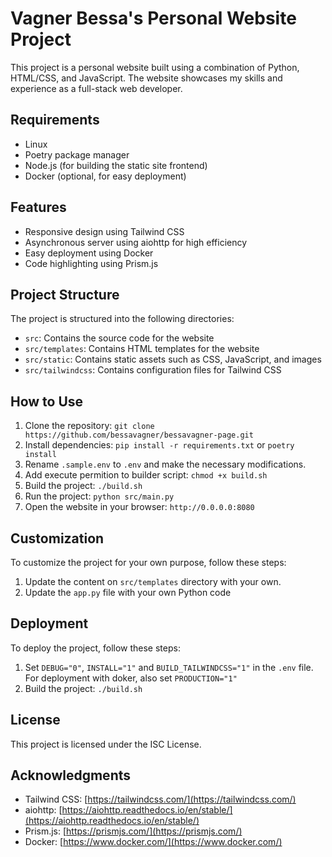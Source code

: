 # Vagner Bessa's Personal Website Project

This project is a personal website built using a combination of Python, HTML/CSS, and JavaScript. The website showcases my skills and experience as a full-stack web developer.

## Requirements

* Linux
* Poetry package manager
* Node.js (for building the static site frontend)
* Docker (optional, for easy deployment)

## Features

* Responsive design using Tailwind CSS
* Asynchronous server using aiohttp for high efficiency
* Easy deployment using Docker
* Code highlighting using Prism.js

## Project Structure

The project is structured into the following directories:

* `src`: Contains the source code for the website
* `src/templates`: Contains HTML templates for the website
* `src/static`: Contains static assets such as CSS, JavaScript, and images
* `src/tailwindcss`: Contains configuration files for Tailwind CSS

## How to Use

1. Clone the repository: `git clone https://github.com/bessavagner/bessavagner-page.git`
2. Install dependencies: `pip install -r requirements.txt` or `poetry install`
3. Rename `.sample.env` to `.env` and make the necessary modifications.
4. Add execute permition to builder script: `chmod +x build.sh`
5. Build the project: `./build.sh`
6. Run the project: `python src/main.py`
7. Open the website in your browser: `http://0.0.0.0:8080`

## Customization

To customize the project for your own purpose, follow these steps:

1. Update the content on `src/templates` directory with your own.
4. Update the `app.py` file with your own Python code

## Deployment

To deploy the project, follow these steps:

1. Set `DEBUG="0"`, `INSTALL="1"` and `BUILD_TAILWINDCSS="1"` in the `.env` file. For deployment with doker, also set `PRODUCTION="1"`
3. Build the project: `./build.sh`

## License

This project is licensed under the ISC License.

## Acknowledgments

* Tailwind CSS: [https://tailwindcss.com/](https://tailwindcss.com/)
* aiohttp: [https://aiohttp.readthedocs.io/en/stable/](https://aiohttp.readthedocs.io/en/stable/)
* Prism.js: [https://prismjs.com/](https://prismjs.com/)
* Docker: [https://www.docker.com/](https://www.docker.com/)